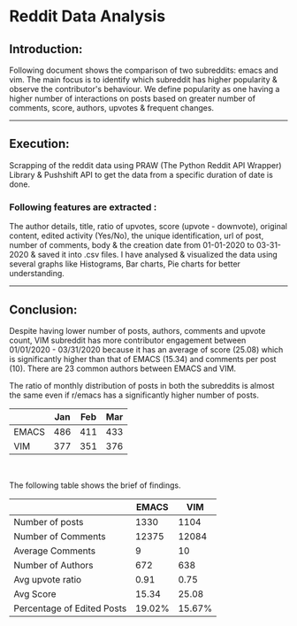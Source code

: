 # Reddit Data Analysis


## **Introduction:**

Following document shows the comparison of two subreddits: emacs and vim. The main focus is to identify which subreddit has higher popularity & observe the contributor's behaviour. We define popularity as one having a higher number of interactions on posts based on greater number of comments, score, authors, upvotes & frequent changes.

---

## **Execution:**

Scrapping of the reddit data using PRAW (The Python Reddit API Wrapper) Library & Pushshift API to get the data from a specific duration of date is done. 
### Following features are extracted : 
The author details, title, ratio of upvotes, score (upvote - downvote), original content, edited activity (Yes/No), the unique identification, url of post, number of comments, body & the creation date from 01-01-2020 to 03-31-2020 & saved it into .csv files. 
I have analysed & visualized the data using several graphs like Histograms, Bar charts, Pie charts for better understanding.


---

## **Conclusion:**

Despite having lower number of posts, authors, comments and upvote count, VIM subreddit has more contributor engagement between 01/01/2020 - 03/31/2020 because it has an average of score (25.08) which is significantly higher than that of EMACS (15.34) and comments per post (10).  There are 23 common authors between EMACS and VIM.

The ratio of monthly distribution of posts in both the subreddits is almost the same even if r/emacs has a significantly higher number of posts.

| | Jan | Feb | Mar |
| -----------| ----------- | ----------- | ----------- |
| EMACS | 486 | 411 |  433 |
| VIM | 377 | 351 |  376 |

&nbsp;

The following table shows the brief of findings.

|  | EMACS | VIM |
| ----------- | ----------- | ----------- |
| Number of posts | 1330 | 1104 |
| Number of Comments | 12375 | 12084 |
| Average Comments | 9 | 10 |
| Number of Authors | 672 | 638 |
| Avg upvote ratio | 0.91 | 0.75 |
| Avg Score | 15.34 | 25.08 |
| Percentage of Edited Posts | 19.02% | 15.67% |
